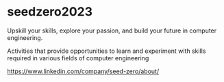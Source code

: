# seedzero2023

Upskill your skills, explore your passion, and build your future in computer engineering. 

Activities that provide opportunities to learn and experiment with skills required in various fields of computer engineering

https://www.linkedin.com/company/seed-zero/about/
